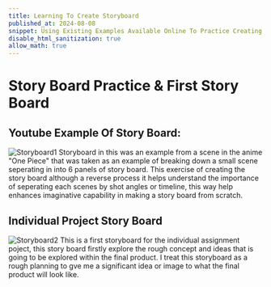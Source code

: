 ```yaml
---
title: Learning To Create Storyboard
published_at: 2024-08-08
snippet: Using Existing Examples Available Online To Practice Creating Storyboard & Adapting Learned Techniques To Create First Story Board
disable_html_sanitization: true
allow_math: true
---
```


# Story Board Practice & First Story Board


## Youtube Example Of Story Board:
![Storyboard1](youtubesb.PNG)
Storyboard in this was an example from a scene in the anime "One Piece" that was taken as an example of breaking down a small scene seperating in into 6 panels of story board. This exercise of creating the story board although a reverse process it helps understand the importance of seperating each scenes by shot angles or timeline, this way help enhances imaginative capability in making a story board from scratch.


## Individual Project Story Board
![Storyboard2](Indivsb.PNG)
This is a first storyboard for the individual assignment poject, this story board firstly explore the rough concept and ideas that is going to be explored within the final product. I treat this storyboard as a rough planning to gve me a significant idea or image to what the final product will look like.
